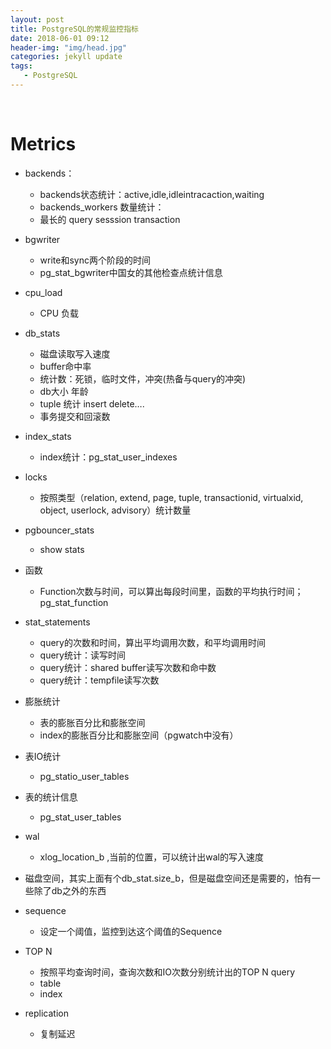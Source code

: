 ```yaml
---
layout: post
title: PostgreSQL的常规监控指标
date: 2018-06-01 09:12
header-img: "img/head.jpg"
categories: jekyll update
tags:
   - PostgreSQL
---
```


​

# Metrics

+ backends：
  + backends状态统计：active,idle,idleintracaction,waiting
  + backends_workers 数量统计：
  + 最长的 query sesssion transaction


+ bgwriter
  + write和sync两个阶段的时间
  + pg_stat_bgwriter中国女的其他检查点统计信息


+ cpu_load
  + CPU 负载


+ db_stats
  + 磁盘读取写入速度
  + buffer命中率
  + 统计数：死锁，临时文件，冲突(热备与query的冲突)
  + db大小 年龄
  + tuple 统计 insert delete….
  + 事务提交和回滚数


+ index_stats
  + index统计：pg_stat_user_indexes


+ locks
  + 按照类型（relation, extend, page, tuple, transactionid, virtualxid, object, userlock, advisory）统计数量


+ pgbouncer_stats
  + show stats


+ 函数

  + Function次数与时间，可以算出每段时间里，函数的平均执行时间；pg_stat_function
+ stat_statements
  + query的次数和时间，算出平均调用次数，和平均调用时间
  + query统计：读写时间
  + query统计：shared buffer读写次数和命中数
  + query统计：tempfile读写次数


+ 膨胀统计
  + 表的膨胀百分比和膨胀空间
  + index的膨胀百分比和膨胀空间（pgwatch中没有）


+ 表IO统计
  + pg_statio_user_tables


+ 表的统计信息
  + pg_stat_user_tables


+ wal
  + xlog_location_b ,当前的位置，可以统计出wal的写入速度


+ 磁盘空间，其实上面有个db_stat.size_b，但是磁盘空间还是需要的，怕有一些除了db之外的东西
+ sequence
  + 设定一个阈值，监控到达这个阈值的Sequence
+ TOP N
  + 按照平均查询时间，查询次数和IO次数分别统计出的TOP N query
  + table
  + index
+ replication
  + 复制延迟
